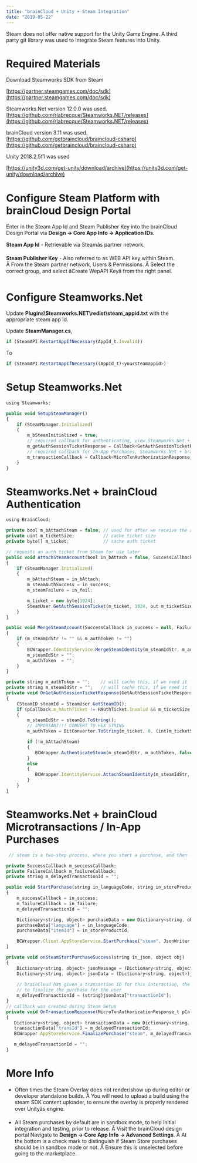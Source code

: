```yaml
---
title: "brainCloud + Unity + Steam Integration"
date: "2019-05-22"
---
```


Steam does not offer native support for the Unity Game Engine. A third party git library was used to integrate Steam features into Unity.  

# Required Materials

Download Steamworks SDK from Steam

[https://partner.steamgames.com/doc/sdk](https://partner.steamgames.com/doc/sdk)

Steamworks.Net version 12.0.0 was used.  
[https://github.com/rlabrecque/Steamworks.NET/releases](https://github.com/rlabrecque/Steamworks.NET/releases)

brainCloud version 3.11 was used.  
[https://github.com/getbraincloud/braincloud-csharp](https://github.com/getbraincloud/braincloud-csharp)

Unity 2018.2.5f1 was used

[https://unity3d.com/get-unity/download/archive](https://unity3d.com/get-unity/download/archive)

# Configure Steam Platform with brainCloud Design Portal

Enter in the Steam App Id and Steam Publisher Key into the brainCloud Design Portal via **Design -> Core App Info -> Application IDs.**  

**Steam App Id** - Retrievable via Steamâs partner network.

**Steam Publisher Key** - Also referred to as WEB API key within Steam. Â From the Steam partner network, Users & Permissions. Â Select the correct group, and select âCreate WepAPI Keyâ from the right panel.  

# Configure Steamworks.Net

Update **Plugins\Steamworks.NET\redist\steam_appid.txt** with the appropriate steam app Id.  

Update **SteamManager.cs**,  
```js
if (SteamAPI.RestartAppIfNecessary(AppId_t.Invalid))
```
To
```js
if (SteamAPI.RestartAppIfNecessary((AppId_t)<yoursteamappid>) 
```
# Setup Steamworks.Net
```js
using Steamworks;

public void SetupSteamManager()
{
    if (SteamManager.Initialized)
    {
        m_bSteamInitialized = true;
        // required callback for authenticating, view Steamworks.Net + brainCloud Authentication
        m_getAuthSessionTicketResponse = Callback<GetAuthSessionTicketResponse_t>.Create(OnGetAuthSessionTicketResponse);
        // required callback for In-App Purchases, Steamworks.Net + brainCloud Microtransactions
        m_transactionCallback = Callback<MicroTxnAuthorizationResponse_t>.Create(OnTransactionResponse);
    }        
}
```
# Steamworks.Net + brainCloud Authentication
```js
using BrainCloud;

private bool m_bAttachSteam = false; // used for after we receive the auth response
private uint m_ticketSize;           // cache ticket size
private byte[] m_ticket;             // cache auth ticket

// requests an auth ticket from Steam for use later
public void AttachSteamAccount(bool in_bAttach = false, SuccessCallback in_success = null, FailureCallback in_fail = null)
{
    if (SteamManager.Initialized)
    {
        m_bAttachSteam = in_bAttach;
        m_steamAuthSuccess = in_success;
        m_steamFailure = in_fail;

        m_ticket = new byte[1024];
        SteamUser.GetAuthSessionTicket(m_ticket, 1024, out m_ticketSize);
    }
}

public void MergeSteamAccount(SuccessCallback in_success = null, FailureCallback in_fail = null, object in_obj = null)
{
    if (m_steamIdStr != "" && m_authToken != "")
    {
        BCWrapper.IdentityService.MergeSteamIdentity(m_steamIdStr, m_authToken, in_success, in_fail, in_obj);
        m_steamIdStr = ""; 
        m_authToken  = "";
    }
}

private string m_authToken = "";    // will cache this, if we need it for a merge
private string m_steamIdStr = "";   // will cache this, if we need it for a merge
private void OnGetAuthSessionTicketResponse(GetAuthSessionTicketResponse_t pCallback)
{
    CSteamID steamId = SteamUser.GetSteamID();
    if (pCallback.m_hAuthTicket != HAuthTicket.Invalid && m_ticketSize != 0)
    {
        m_steamIdStr = steamId.ToString();
        // IMPORTANT!!! CONVERT TO HEX STRING
        m_authToken = BitConverter.ToString(m_ticket, 0, (int)m_ticketSize).Replace("-", string.Empty);

        if (!m_bAttachSteam)
        {
           BCWrapper.AuthenticateSteam(m_steamIdStr, m_authToken, false, m_steamAuthSuccess, m_steamFailure, m_steamObj);
        }
        else
        {
           BCWrapper.IdentityService.AttachSteamIdentity(m_steamIdStr, m_authToken, m_steamAuthSuccess, m_steamFailure, m_steamObj);
        }
    }
}
```
# Steamworks.Net + brainCloud Microtransactions / In-App Purchases
```js
 // steam is a two-step process, where you start a purchase, and then finalize it

private SuccessCallback m_successCallback;
private FailureCallback m_failureCallback;
private string m_delayedTransactionId = "";

public void StartPurchase(string in_languageCode, string in_storeProductId, SuccessCallback in_success = null, FailureCallback in_fail = null)
{
    m_successCallback = in_success;
    m_failureCallback = in_failure;
    m_delayedTransactionId = "";

    Dictionary<string, object> purchaseData = new Dictionary<string, object>();
    purchaseData["language"] = in_languageCode;
    purchaseData["itemId"] = in_storeProductId;

    BCWrapper.Client.AppStoreService.StartPurchase("steam", JsonWriter.Serialize(purchaseData), onSteamStartPurchaseSuccess, m_failureCallback);
}

private void onSteamStartPurchaseSuccess(string in_json, object obj)
{
    Dictionary<string, object> jsonMessage = (Dictionary<string, object>)JsonReader.Deserialize(in_json);
    Dictionary<string, object> jsonData = (Dictionary<string, object>)jsonMessage["data"];
    
    // brainCloud has given a transaction ID for this interaction, the STEAM overlay will popup
    // to finalize the purchase for the user        
    m_delayedTransactionId = (string)jsonData["transactionId"];
}
// callback was created during Steam Setup 
private void OnTransactionResponse(MicroTxnAuthorizationResponse_t pCallback)
{
   Dictionary<string, object> transactionData = new Dictionary<string, object>();
   transactionData["transId"] = m_delayedTransactionId;
   BCWrapper.AppStoreService.FinalizePurchase("steam", m_delayedTransactionId, JsonWriter.Serialize(transactionData), m_successCallback, m_failureCallback);

   m_delayedTransactionId = "";
}
```
# More Info

- Often times the Steam Overlay does not render/show up during editor or developer standalone builds. Â You will need to upload a build using the steam SDK content uploader, to ensure the overlay is properly rendered over Unityâs engine.  
      
    
- All Steam purchases by default are in sandbox mode, to help initial integration and testing, prior to release. Â Visit the brainCloud design portal Navigate to **Design -> Core App Info -> Advanced Settings**. Â At the bottom is a check mark to distinguish if Steam Store purchases should be in sandbox mode or not. Â Ensure this is unselected before going to the marketplace.
